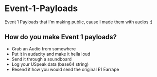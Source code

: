 # Event-1-Payloads
Event 1 Payloads that I'm making public, cause I made them with audios :)

## How do you make Event 1 payloads?

- Grab an Audio from somewhere
- Put it in audacity and make it hella loud
- Send it through a soundboard
- Log your USpeak data (base64 string)
- Resend it how you would send the original E1 Earrape
